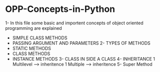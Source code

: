 # OPP-Concepts-in-Python

1- In this file some basic and importent concepts of object oriented programming are explained
- SIMPLE CLASS METHODS
- PASSING ARGUMENT AND PARAMETERS
2- TYPES OF METHODS
- STATIC METHODS
- CLASS METHODS
- INSTANCE METHODS
3- CLASS IN SIDE A CLASS
4- INHERITANCE
1 Multilevel --> inheritence
1 Multiple --> inheritence
5- Super Method
